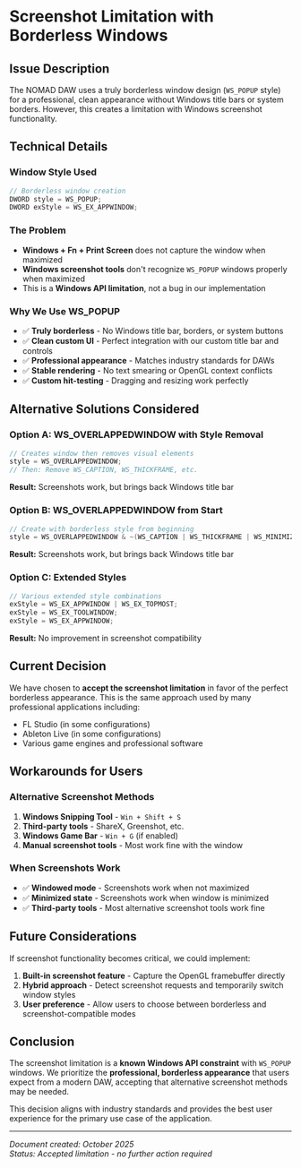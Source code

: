 # Screenshot Limitation with Borderless Windows

## Issue Description

The NOMAD DAW uses a truly borderless window design (`WS_POPUP` style) for a professional, clean appearance without Windows title bars or system borders. However, this creates a limitation with Windows screenshot functionality.

## Technical Details

### Window Style Used
```cpp
// Borderless window creation
DWORD style = WS_POPUP;
DWORD exStyle = WS_EX_APPWINDOW;
```

### The Problem
- **Windows + Fn + Print Screen** does not capture the window when maximized
- **Windows screenshot tools** don't recognize `WS_POPUP` windows properly when maximized
- This is a **Windows API limitation**, not a bug in our implementation

### Why We Use WS_POPUP
- ✅ **Truly borderless** - No Windows title bar, borders, or system buttons
- ✅ **Clean custom UI** - Perfect integration with our custom title bar and controls
- ✅ **Professional appearance** - Matches industry standards for DAWs
- ✅ **Stable rendering** - No text smearing or OpenGL context conflicts
- ✅ **Custom hit-testing** - Dragging and resizing work perfectly

## Alternative Solutions Considered

### Option A: WS_OVERLAPPEDWINDOW with Style Removal
```cpp
// Creates window then removes visual elements
style = WS_OVERLAPPEDWINDOW;
// Then: Remove WS_CAPTION, WS_THICKFRAME, etc.
```
**Result:** Screenshots work, but brings back Windows title bar

### Option B: WS_OVERLAPPEDWINDOW from Start
```cpp
// Create with borderless style from beginning
style = WS_OVERLAPPEDWINDOW & ~(WS_CAPTION | WS_THICKFRAME | WS_MINIMIZEBOX | WS_MAXIMIZEBOX | WS_SYSMENU);
```
**Result:** Screenshots work, but brings back Windows title bar

### Option C: Extended Styles
```cpp
// Various extended style combinations
exStyle = WS_EX_APPWINDOW | WS_EX_TOPMOST;
exStyle = WS_EX_TOOLWINDOW;
exStyle = WS_EX_APPWINDOW;
```
**Result:** No improvement in screenshot compatibility

## Current Decision

We have chosen to **accept the screenshot limitation** in favor of the perfect borderless appearance. This is the same approach used by many professional applications including:

- FL Studio (in some configurations)
- Ableton Live (in some configurations)
- Various game engines and professional software

## Workarounds for Users

### Alternative Screenshot Methods
1. **Windows Snipping Tool** - `Win + Shift + S`
2. **Third-party tools** - ShareX, Greenshot, etc.
3. **Windows Game Bar** - `Win + G` (if enabled)
4. **Manual screenshot tools** - Most work fine with the window

### When Screenshots Work
- ✅ **Windowed mode** - Screenshots work when not maximized
- ✅ **Minimized state** - Screenshots work when window is minimized
- ✅ **Third-party tools** - Most alternative screenshot tools work fine

## Future Considerations

If screenshot functionality becomes critical, we could implement:

1. **Built-in screenshot feature** - Capture the OpenGL framebuffer directly
2. **Hybrid approach** - Detect screenshot requests and temporarily switch window styles
3. **User preference** - Allow users to choose between borderless and screenshot-compatible modes

## Conclusion

The screenshot limitation is a **known Windows API constraint** with `WS_POPUP` windows. We prioritize the **professional, borderless appearance** that users expect from a modern DAW, accepting that alternative screenshot methods may be needed.

This decision aligns with industry standards and provides the best user experience for the primary use case of the application.

---

*Document created: October 2025*  
*Status: Accepted limitation - no further action required*
